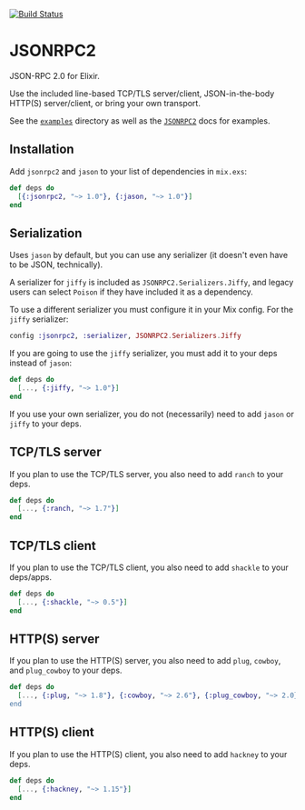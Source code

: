 [![Build Status](https://travis-ci.org/fanduel/jsonrpc2-elixir.svg?branch=master)](https://travis-ci.org/fanduel/jsonrpc2-elixir)

# JSONRPC2

JSON-RPC 2.0 for Elixir.

Use the included line-based TCP/TLS server/client, JSON-in-the-body HTTP(S) server/client, or bring your own transport.

See the [`examples`](https://github.com/fanduel/jsonrpc2-elixir/tree/master/examples) directory as well as the [`JSONRPC2`](https://hexdocs.pm/jsonrpc2/JSONRPC2.html) docs for examples.

## Installation

Add `jsonrpc2` and `jason` to your list of dependencies in `mix.exs`:

```elixir
def deps do
  [{:jsonrpc2, "~> 1.0"}, {:jason, "~> 1.0"}]
end
```

## Serialization

Uses `jason` by default, but you can use any serializer (it doesn't even have to be JSON, technically).

A serializer for `jiffy` is included as `JSONRPC2.Serializers.Jiffy`, and legacy users can select `Poison` if they have included it as a dependency.

To use a different serializer you must configure it in your Mix config. For the `jiffy` serializer:

```elixir
config :jsonrpc2, :serializer, JSONRPC2.Serializers.Jiffy
```

If you are going to use the `jiffy` serializer, you must add it to your deps instead of `jason`:

```elixir
def deps do
  [..., {:jiffy, "~> 1.0"}]
end
```

If you use your own serializer, you do not (necessarily) need to add `jason` or `jiffy` to your deps.

## TCP/TLS server

If you plan to use the TCP/TLS server, you also need to add `ranch` to your deps.

```elixir
def deps do
  [..., {:ranch, "~> 1.7"}]
end
```

## TCP/TLS client

If you plan to use the TCP/TLS client, you also need to add `shackle` to your deps/apps.

```elixir
def deps do
  [..., {:shackle, "~> 0.5"}]
end
```

## HTTP(S) server

If you plan to use the HTTP(S) server, you also need to add `plug`, `cowboy`, and `plug_cowboy` to your deps.

```elixir
def deps do
  [..., {:plug, "~> 1.8"}, {:cowboy, "~> 2.6"}, {:plug_cowboy, "~> 2.0}]
end
```

## HTTP(S) client

If you plan to use the HTTP(S) client, you also need to add `hackney` to your deps.

```elixir
def deps do
  [..., {:hackney, "~> 1.15"}]
end
```
